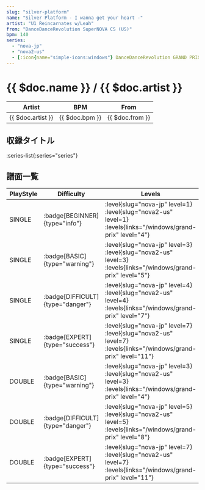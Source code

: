 ```yaml
---
slug: "silver-platform"
name: "Silver Platform - I wanna get your heart -"
artist: "U1 Reincarnates w/Leah"
from: "DanceDanceRevolution SuperNOVA CS (US)"
bpm: 140
series:
  - "nova-jp"
  - "nova2-us"
  - [:icon{name="simple-icons:windows"} DanceDanceRevolution GRAND PRIX](/windows/grand-prix)
---
```


# {{ $doc.name }} / {{ $doc.artist }}

|Artist|BPM|From|
|------|---|----|
|{{ $doc.artist }}|{{ $doc.bpm }}|{{ $doc.from }}|

## 収録タイトル

:series-list{:series="series"}

## 譜面一覧

|PlayStyle|Difficulty|Levels|Notes|Movie|
|---------|----------|------|-----|-----|
|SINGLE| :badge[BEGINNER]{type="info"}|<div class="field is-grouped is-grouped-multiline"> :level{slug="nova-jp" level=1} :level{slug="nova2-us" level=1}  :levels{links="/windows/grand-prix" level="4"}</div>|80/2||
|SINGLE| :badge[BASIC]{type="warning"}|<div class="field is-grouped is-grouped-multiline"> :level{slug="nova-jp" level=3} :level{slug="nova2-us" level=3}  :levels{links="/windows/grand-prix" level="5"}</div>|169/31||
|SINGLE| :badge[DIFFICULT]{type="danger"}|<div class="field is-grouped is-grouped-multiline"> :level{slug="nova-jp" level=4} :level{slug="nova2-us" level=4}  :levels{links="/windows/grand-prix" level="7"}</div>|227/18||
|SINGLE| :badge[EXPERT]{type="success"}|<div class="field is-grouped is-grouped-multiline"> :level{slug="nova-jp" level=7} :level{slug="nova2-us" level=7}  :levels{links="/windows/grand-prix" level="11"}</div>|340/21||
|DOUBLE| :badge[BASIC]{type="warning"}|<div class="field is-grouped is-grouped-multiline"> :level{slug="nova-jp" level=3} :level{slug="nova2-us" level=3}  :levels{links="/windows/grand-prix" level="4"}</div>|94/35||
|DOUBLE| :badge[DIFFICULT]{type="danger"}|<div class="field is-grouped is-grouped-multiline"> :level{slug="nova-jp" level=5} :level{slug="nova2-us" level=5}  :levels{links="/windows/grand-prix" level="8"}</div>|218/18||
|DOUBLE| :badge[EXPERT]{type="success"}|<div class="field is-grouped is-grouped-multiline"> :level{slug="nova-jp" level=7} :level{slug="nova2-us" level=7}  :levels{links="/windows/grand-prix" level="11"}</div>|311/37||
